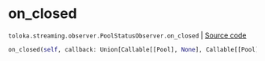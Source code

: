 # on_closed
`toloka.streaming.observer.PoolStatusObserver.on_closed` | [Source code](https://github.com/Toloka/toloka-kit/blob/v1.2.1/src/streaming/observer.py#L230)

```python
on_closed(self, callback: Union[Callable[[Pool], None], Callable[[Pool], Awaitable[None]]])
```

